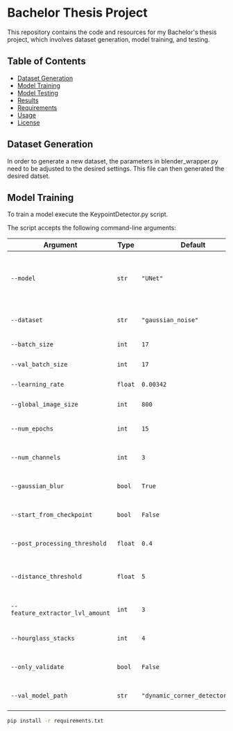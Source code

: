 # Bachelor Thesis Project

This repository contains the code and resources for my Bachelor's thesis project, which involves dataset generation, model training, and testing.

## Table of Contents

- [Dataset Generation](#dataset-generation)
- [Model Training](#model-training)
- [Model Testing](#model-testing)
- [Results](#results)
- [Requirements](#requirements)
- [Usage](#usage)
- [License](#license)

## Dataset Generation

In order to generate a new dataset, the parameters in blender_wrapper.py need to be adjusted to the desired settings. This file can then generated the desired datset.

## Model Training

To train a model execute the KeypointDetector.py script.

The script accepts the following command-line arguments:

| Argument                     | Type    | Default                     | Description                                                                 |
|------------------------------|---------|-----------------------------|-----------------------------------------------------------------------------|
| `--model`                    | `str`   | `"UNet"`                    | Model architecture to use (`UNet`, `KeyNet`, `SimpleModel`, `Hourglass`, `Hourglass_Github`) |
| `--dataset`                  | `str`   | `"gaussian_noise"`          | Dataset to use (`with_clutter`, `without_clutter`)                          |
| `--batch_size`               | `int`   | `17`                        | Batch size for training                                                     |
| `--val_batch_size`           | `int`   | `17`                        | Batch size for validation                                                   |
| `--learning_rate`            | `float` | `0.00342`                   | Learning rate for the optimizer                                             |
| `--global_image_size`        | `int`   | `800`                       | Global image size for training                                              |
| `--num_epochs`               | `int`   | `15`                        | Number of epochs to train the model                                         |
| `--num_channels`             | `int`   | `3`                         | Number of channels in the input images                                      |
| `--gaussian_blur`            | `bool`  | `True`                      | Whether to apply Gaussian blur to the heatmaps                              |
| `--start_from_checkpoint`    | `bool`  | `False`                     | Whether to start training from a checkpoint                                 |
| `--post_processing_threshold`| `float` | `0.4`                       | Threshold for post-processing the heatmaps                                  |
| `--distance_threshold`       | `float` | `5`                         | Distance threshold for keypoint matching                                    |
| `--feature_extractor_lvl_amount` | `int` | `3`                     | Number of levels in the Key.Net feature extractor                                   |
| `--hourglass_stacks`         | `int`   | `4`                         | Number of stacks in the hourglass model                                     |
| `--only_validate`            | `bool`  | `False`                     | Whether to only validate the model                                          |
| `--val_model_path`           | `str`   | `"dynamic_corner_detector.pth"` | Model path used if only validation is set to True                       |


```bash
pip install -r requirements.txt
